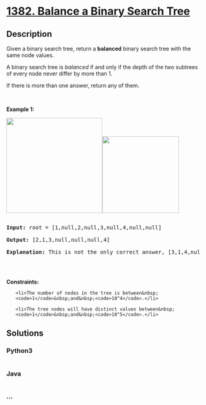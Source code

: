 # [1382. Balance a Binary Search Tree](https://leetcode.com/problems/balance-a-binary-search-tree)

## Description
<p>Given a binary search tree, return a <strong>balanced</strong> binary search tree with the same node values.</p>



<p>A binary search tree is <em>balanced</em> if and only if&nbsp;the depth of the two subtrees of&nbsp;every&nbsp;node never differ by more than 1.</p>



<p>If there is more than one answer, return any of them.</p>



<p>&nbsp;</p>

<p><strong>Example 1:</strong></p>



<p><strong><img alt="" src="https://assets.leetcode.com/uploads/2019/08/22/1515_ex1.png" style="width: 250px; height: 248px;" /><img alt="" src="https://assets.leetcode.com/uploads/2019/08/22/1515_ex1_out.png" style="width: 200px; height: 200px;" /></strong></p>



<pre>

<strong>Input:</strong> root = [1,null,2,null,3,null,4,null,null]

<strong>Output:</strong> [2,1,3,null,null,null,4]

<b>Explanation:</b> This is not the only correct answer, [3,1,4,null,2,null,null] is also correct.

</pre>



<p>&nbsp;</p>

<p><strong>Constraints:</strong></p>



<ul>

	<li>The number of nodes in the tree is between&nbsp;<code>1</code>&nbsp;and&nbsp;<code>10^4</code>.</li>

	<li>The tree nodes will have distinct values between&nbsp;<code>1</code>&nbsp;and&nbsp;<code>10^5</code>.</li>

</ul>


## Solutions


<!-- tabs:start -->

### **Python3**

```python

```

### **Java**

```java

```

### **...**
```

```

<!-- tabs:end -->